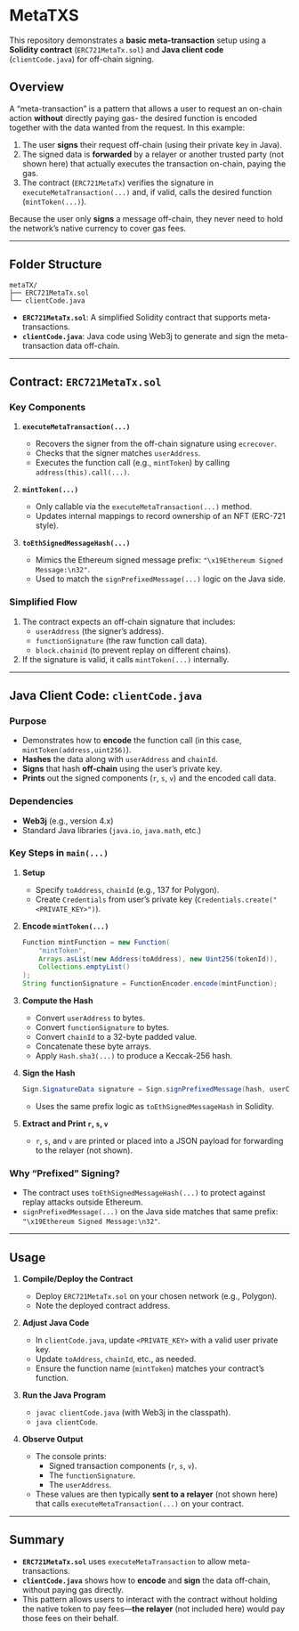 # MetaTXS

This repository demonstrates a **basic meta-transaction** setup using a **Solidity contract** (`ERC721MetaTx.sol`) and **Java client code** (`clientCode.java`) for off-chain signing.

## Overview

A “meta-transaction” is a pattern that allows a user to request an on-chain action **without** directly paying gas- the desired function is encoded together with the data wanted from the request. In this example:

1. The user **signs** their request off-chain (using their private key in Java).
2. The signed data is **forwarded** by a relayer or another trusted party (not shown here) that actually executes the transaction on-chain, paying the gas.
3. The contract (`ERC721MetaTx`) verifies the signature in `executeMetaTransaction(...)` and, if valid, calls the desired function (`mintToken(...)`).

Because the user only **signs** a message off-chain, they never need to hold the network’s native currency to cover gas fees.

---

## Folder Structure

```
metaTX/
├── ERC721MetaTx.sol
└── clientCode.java
```

- **`ERC721MetaTx.sol`**: A simplified Solidity contract that supports meta-transactions.  
- **`clientCode.java`**: Java code using Web3j to generate and sign the meta-transaction data off-chain.

---

## Contract: `ERC721MetaTx.sol`

### Key Components

1. **`executeMetaTransaction(...)`**  
   - Recovers the signer from the off-chain signature using `ecrecover`.
   - Checks that the signer matches `userAddress`.
   - Executes the function call (e.g., `mintToken`) by calling `address(this).call(...)`.

2. **`mintToken(...)`**  
   - Only callable via the `executeMetaTransaction(...)` method.
   - Updates internal mappings to record ownership of an NFT (ERC-721 style).

3. **`toEthSignedMessageHash(...)`**  
   - Mimics the Ethereum signed message prefix: `"\x19Ethereum Signed Message:\n32"`.
   - Used to match the `signPrefixedMessage(...)` logic on the Java side.

### Simplified Flow

1. The contract expects an off-chain signature that includes:
   - `userAddress` (the signer’s address).
   - `functionSignature` (the raw function call data).
   - `block.chainid` (to prevent replay on different chains).
2. If the signature is valid, it calls `mintToken(...)` internally.

---

## Java Client Code: `clientCode.java`

### Purpose

- Demonstrates how to **encode** the function call (in this case, `mintToken(address,uint256)`).
- **Hashes** the data along with `userAddress` and `chainId`.
- **Signs** that hash **off-chain** using the user’s private key.
- **Prints** out the signed components (`r`, `s`, `v`) and the encoded call data.

### Dependencies

- **Web3j** (e.g., version 4.x)
- Standard Java libraries (`java.io`, `java.math`, etc.)

### Key Steps in `main(...)`

1. **Setup**  
   - Specify `toAddress`, `chainId` (e.g., 137 for Polygon).
   - Create `Credentials` from user’s private key (`Credentials.create("<PRIVATE_KEY>")`).

2. **Encode `mintToken(...)`**  
   ```java
   Function mintFunction = new Function(
       "mintToken",
       Arrays.asList(new Address(toAddress), new Uint256(tokenId)),
       Collections.emptyList()
   );
   String functionSignature = FunctionEncoder.encode(mintFunction);
   ```

3. **Compute the Hash**  
   - Convert `userAddress` to bytes.
   - Convert `functionSignature` to bytes.
   - Convert `chainId` to a 32-byte padded value.
   - Concatenate these byte arrays.
   - Apply `Hash.sha3(...)` to produce a Keccak-256 hash.

4. **Sign the Hash**  
   ```java
   Sign.SignatureData signature = Sign.signPrefixedMessage(hash, userCredentials.getEcKeyPair());
   ```
   - Uses the same prefix logic as `toEthSignedMessageHash` in Solidity.

5. **Extract and Print `r`, `s`, `v`**  
   - `r`, `s`, and `v` are printed or placed into a JSON payload for forwarding to the relayer (not shown).

### Why “Prefixed” Signing?

- The contract uses `toEthSignedMessageHash(...)` to protect against replay attacks outside Ethereum.  
- `signPrefixedMessage(...)` on the Java side matches that same prefix: `"\x19Ethereum Signed Message:\n32"`.

---

## Usage

1. **Compile/Deploy the Contract**
   - Deploy `ERC721MetaTx.sol` on your chosen network (e.g., Polygon).
   - Note the deployed contract address.

2. **Adjust Java Code**
   - In `clientCode.java`, update `<PRIVATE_KEY>` with a valid user private key.
   - Update `toAddress`, `chainId`, etc., as needed.
   - Ensure the function name (`mintToken`) matches your contract’s function.

3. **Run the Java Program**
   - `javac clientCode.java` (with Web3j in the classpath).
   - `java clientCode`.

4. **Observe Output**
   - The console prints:
     - Signed transaction components (`r`, `s`, `v`).
     - The `functionSignature`.
     - The `userAddress`.
   - These values are then typically **sent to a relayer** (not shown here) that calls `executeMetaTransaction(...)` on your contract.

---

## Summary

- **`ERC721MetaTx.sol`** uses `executeMetaTransaction` to allow meta-transactions.
- **`clientCode.java`** shows how to **encode** and **sign** the data off-chain, without paying gas directly.
- This pattern allows users to interact with the contract without holding the native token to pay fees—**the relayer** (not included here) would pay those fees on their behalf.